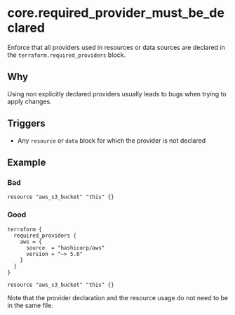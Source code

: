 # core.required_provider_must_be_declared

Enforce that all providers used in resources or data sources are declared in the `terraform.required_providers` block.

## Why

Using non explicitly declared providers usually leads to bugs when trying to apply changes.

## Triggers

- Any `resource` or `data` block for which the provider is not declared

## Example

### Bad

```hcl
resource "aws_s3_bucket" "this" {}
```

### Good

```hcl
terraform {
  required_providers {
    aws = {
      source  = "hashicorp/aws"
      version = "~> 5.0"
    }
  }
}

resource "aws_s3_bucket" "this" {}
```

Note that the provider declaration and the resource usage do not need to be in the same file.
